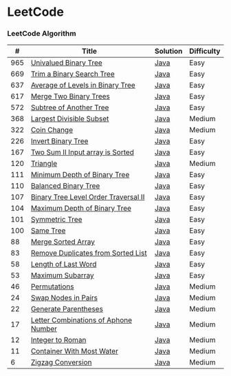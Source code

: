 LeetCode
========

### LeetCode Algorithm


| #   | Title                                                                                                                             | Solution                                                                                        | Difficulty |
| --- | ----------------------------------------------------------------------------------------------------------------------------------| ----------------------------------------------------------------------------------------------- | ---------- |
| 965 | [Univalued Binary Tree](https://leetcode-cn.com/problems/univalued-binary-tree/)                                                  | [Java](./algorithms/java/965.UnivaluedBinaryTree.java)                                          | Easy       |
| 669 | [Trim a Binary Search Tree](https://leetcode-cn.com/problems/trim-a-binary-search-tree/)                                          | [Java](./algorithms/java/669.TrimaBinarySearchTree.java)                                        | Easy       |
| 637 | [Average of Levels in Binary Tree](https://leetcode-cn.com/problems/average-of-levels-in-binary-tree/)                            | [Java](./algorithms/java/669.AverageofLevelsinBinaryTree.java)                                  | Easy       |
| 617 | [Merge Two Binary Trees](https://leetcode-cn.com/problems/merge-two-binary-trees/)                                                | [Java](./algorithms/java/617.MergeTwoBinaryTrees.java)                                          | Easy       |
| 572 | [Subtree of Another Tree](https://leetcode-cn.com/problems/subtree-of-another-tree/)                                              | [Java](./algorithms/java/572.SubtreeofAnotherTree.java)                                         | Easy       |
| 368 | [Largest Divisible Subset](https://leetcode-cn.com/problems/largest-divisible-subset/)                                            | [Java](./algorithms/java/368.LargestDivisibleSubset.java)                                       | Medium     |
| 322 | [Coin Change](https://leetcode-cn.com/problems/coin-change/)                                                                      | [Java](./algorithms/java/322.CoinChange.java)                                                   | Medium     |
| 226 | [Invert Binary Tree](https://leetcode-cn.com/problems/invert-binary-tree/)                                                        | [Java](./algorithms/java/226.InvertBinaryTree.java)                                             | Easy       |
| 167 | [Two Sum II Input array is Sorted](https://leetcode-cn.com/problems/two-sum-ii-input-array-is-sorted/)                            | [Java](./algorithms/java/167.TowSumII-Inputarrayissorted.java)                                  | Easy     |
| 120 | [Triangle](https://leetcode-cn.com/problems/triangle/)                                                                            | [Java](./algorithms/java/120.Triangle.java)                                                     | Medium     |
| 111 | [Minimum Depth of Binary Tree](https://leetcode-cn.com/problems/minimum-depth-of-binary-tree/)                                    | [Java](./algorithms/java/111.MinimumDepthofBinaryTree.java)                                     | Easy       |
| 110 | [Balanced Binary Tree](https://leetcode-cn.com/problems/balanced-binary-tree/)                                                    | [Java](./algorithms/java/110.BalancedBinaryTree.java)                                           | Easy       |
| 107 | [Binary Tree Level Order Traversal II](https://leetcode-cn.com/problems/binary-tree-level-order-traversal-ii/)                    | [Java](./algorithms/java/107.BinaryTreeLevelOrderTraversalII.java)                              | Easy       |
| 104 | [Maximum Depth of Binary Tree](https://leetcode-cn.com/problems/maximum-depth-of-binary-tree/)                                    | [Java](./algorithms/java/104.MaximumDepthofBinaryTree.java)                                     | Easy       |
| 101 | [Symmetric Tree](https://leetcode-cn.com/problems/symmetric-tree/)                                                                | [Java](./algorithms/java/101.SymmetricTree.java)                                                | Easy       |
| 100 | [Same Tree](https://leetcode-cn.com/problems/same-tree/)                                                                          | [Java](./algorithms/java/100.SameTree.java)                                                     | Easy       |
| 88 | [Merge Sorted Array](https://leetcode-cn.com/problems/merge-sorted-array/)                                                        | [Java](./algorithms/java/88.MergeSortedArray.java)                                                     | Easy       |
| 83  | [Remove Duplicates from Sorted List](https://leetcode-cn.com/problems/remove-duplicates-from-sorted-list/)                        | [Java](./algorithms/java/83.RemoveDuplicatesfromSortedList.java)                                | Easy       |
| 58  | [Length of Last Word](https://leetcode-cn.com/problems/length-of-last-word/)                                                      | [Java](./algorithms/java/58.LengthofLastWord.java)                                              | Easy       |
| 53  | [Maximum Subarray](https://leetcode-cn.com/problems/maximum-subarray/)                                                            | [Java](./algorithms/java/53.MaximumSubarray.java)                                               | Easy       |
| 46  | [Permutations](https://leetcode-cn.com/problems/permutations/)                                                                    | [Java](./algorithms/java/46.Permutations.java)                                                  | Medium     |
| 24  | [Swap Nodes in Pairs](https://leetcode-cn.com/problems/swap-nodes-in-pairs/)                                                      | [Java](./algorithms/java/24.SwapNodesInPairs.java)                                              | Medium     |
| 22  | [Generate Parentheses](https://leetcode-cn.com/problems/generate-parenthess/)                                                     | [Java](./algorithms/java/22.GenerateParentheses.java)                                           | Medium     |
| 17  | [Letter Combinations of Aphone Number](https://leetcode-cn.com/problems/letter-combinations-of-a-phone-number/)                   | [Java](./algorithms/java/17.LetterCombinationsofaPhoneNumber.java)                              | Medium     |
| 12  | [Integer to Roman](https://leetcode-cn.com/problems/integer-to-roman/)                                                            | [Java](./algorithms/java/12.IntegerToRoman.java)                                                | Medium     |
| 11  | [Container With Most Water](https://leetcode-cn.com/problems/container-with-most-water/)                                          | [Java](./algorithms/java/11.ContainerWithMostWater.java)                                        | Medium     |
| 6   | [Zigzag Conversion](https://leetcode-cn.com/problems/zigzag-conversion/)                                                          | [Java](./algorithms/java/6.ZigZagConversion.java)                                               | Medium     |


